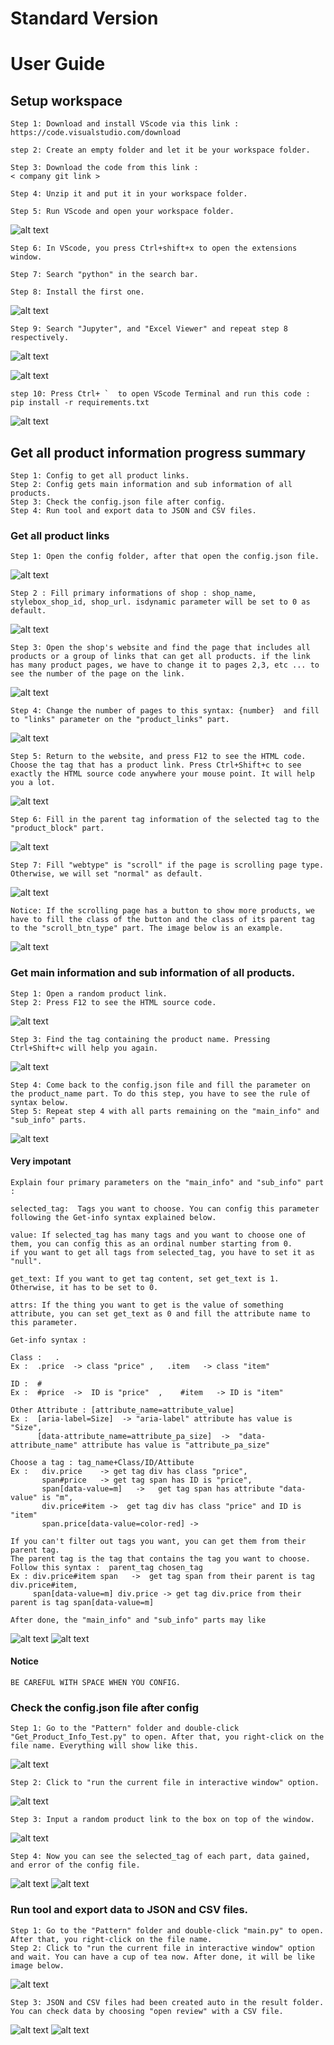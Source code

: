 # Standard Version 
# User Guide


## Setup workspace
```
Step 1: Download and install VScode via this link :
https://code.visualstudio.com/download

step 2: Create an empty folder and let it be your workspace folder.

Step 3: Download the code from this link :
< company git link >

Step 4: Unzip it and put it in your workspace folder.

Step 5: Run VScode and open your workspace folder.
```
![alt text](https://github.com/taidao1901/StandardScraper/blob/77e9b258a457045474ea701e65a6a1f34a8056fe/imgs/Screenshot%20(260).png) 
```
Step 6: In VScode, you press Ctrl+shift+x to open the extensions window.

Step 7: Search "python" in the search bar.

Step 8: Install the first one.
```
![alt text](https://github.com/taidao1901/StandardScraper/blob/099c5d7740c2d0715febe34d49686ae6fc9ea5e5/imgs/Screenshot%20(262).png) 
```
Step 9: Search "Jupyter", and "Excel Viewer" and repeat step 8 respectively. 
```
![alt text](https://github.com/taidao1901/StandardScraper/blob/83a930c579d642c3b81b57eb7125af523958768a/imgs/Screenshot%20(264).png) 

![alt text](https://github.com/taidao1901/StandardScraper/blob/a5ab3b8dc495223bc1e68e4de34d99f6f23e458c/imgs/Screenshot%20(263).png) 
```
step 10: Press Ctrl+ `  to open VScode Terminal and run this code :
pip install -r requirements.txt
```
![alt text](https://github.com/taidao1901/StandardScraper/blob/8cf22bc4f17dfcaa642c3796734e3ea46d58784f/imgs/Screenshot%20(265).png) 
## Get all product information progress summary
```
Step 1: Config to get all product links.
Step 2: Config gets main information and sub information of all products.
Step 3: Check the config.json file after config.
Step 4: Run tool and export data to JSON and CSV files.
```

### Get all product links
```
Step 1: Open the config folder, after that open the config.json file.
```
![alt text](https://github.com/taidao1901/StandardScraper/blob/388b2b438bc3583d650de603fe809fb8a7d947d3/imgs/Screenshot%20(268).png) 

```
Step 2 : Fill primary informations of shop : shop_name, stylebox_shop_id, shop_url. isdynamic parameter will be set to 0 as default.
```
![alt text](https://github.com/taidao1901/StandardScraper/blob/136c79339c38acda03db0f332e30a691e8b38c51/imgs/Screenshot%20(269).png) 
```
Step 3: Open the shop's website and find the page that includes all products or a group of links that can get all products. if the link has many product pages, we have to change it to pages 2,3, etc ... to see the number of the page on the link. 
```
![alt text](https://github.com/taidao1901/StandardScraper/blob/9d339d9ab605aefb3d30386fcdf2dc3dc2af70b9/imgs/Screenshot%20(271).png) 
```
Step 4: Change the number of pages to this syntax: {number}  and fill to "links" parameter on the "product_links" part.
```
![alt text](https://github.com/taidao1901/StandardScraper/blob/73314980b180a69c6606260025b80a557292b110/imgs/Screenshot%20(272).png) 
```
Step 5: Return to the website, and press F12 to see the HTML code. Choose the tag that has a product link. Press Ctrl+Shift+c to see exactly the HTML source code anywhere your mouse point. It will help you a lot.
```
![alt text](https://github.com/taidao1901/StandardScraper/blob/a3dfca6a9a5e498edf39caf5f9afb3769a98b4c6/imgs/Screenshot%20(274).png) 
```
Step 6: Fill in the parent tag information of the selected tag to the "product_block" part.
```
![alt text](https://github.com/taidao1901/StandardScraper/blob/20bb517473d76ff61c126c03a5e6ff62ead3ab8b/imgs/Screenshot%20(275).png) 
```
Step 7: Fill "webtype" is "scroll" if the page is scrolling page type. Otherwise, we will set "normal" as default. 
```
![alt text](https://github.com/taidao1901/StandardScraper/blob/46d6241364bee68faaee6390f4c653e33176ad32/imgs/Screenshot%20(278).png) 
```
Notice: If the scrolling page has a button to show more products, we have to fill the class of the button and the class of its parent tag to the "scroll_btn_type" part. The image below is an example.
```
![alt text](https://github.com/taidao1901/StandardScraper/blob/fabd67892744a08eb5533b94d133492e75de37cf/imgs/Screenshot%20(279).png) 

### Get main information and sub information of all products.
```
Step 1: Open a random product link.
Step 2: Press F12 to see the HTML source code.
```
![alt text](https://github.com/taidao1901/StandardScraper/blob/fc81965a5cfdc3ac1b964785b8dc37eb9b106435/imgs/Screenshot%20(280).png) 
```
Step 3: Find the tag containing the product name. Pressing Ctrl+Shift+c will help you again.
```
![alt text](https://github.com/taidao1901/StandardScraper/blob/0a47da1efbc1727b3647bb99899a65099c38cb76/imgs/Screenshot%20(281).png) 
```
Step 4: Come back to the config.json file and fill the parameter on the product_name part. To do this step, you have to see the rule of syntax below.
Step 5: Repeat step 4 with all parts remaining on the "main_info" and "sub_info" parts.
```
![alt text](https://github.com/taidao1901/StandardScraper/blob/f9d2b152c30836dda830d3451d5e94aaad942fdf/imgs/Screenshot%20(282).png) 

#### Very impotant
```
Explain four primary parameters on the "main_info" and "sub_info" part :

selected_tag:  Tags you want to choose. You can config this parameter following the Get-info syntax explained below.

value: If selected_tag has many tags and you want to choose one of them, you can config this as an ordinal number starting from 0. 
if you want to get all tags from selected_tag, you have to set it as "null".

get_text: If you want to get tag content, set get_text is 1. Otherwise, it has to be set to 0.

attrs: If the thing you want to get is the value of something attribute, you can set get_text as 0 and fill the attribute name to this parameter.     
```

```
Get-info syntax :

Class :   .
Ex :  .price  -> class "price" ,   .item   -> class "item"

ID :  #
Ex :  #price  ->  ID is "price"  ,    #item   -> ID is "item"

Other Attribute : [attribute_name=attribute_value]
Ex :  [aria-label=Size]  -> "aria-label" attribute has value is "Size",
      [data-attribute_name=attribute_pa_size]  ->  "data-attribute_name" attribute has value is "attribute_pa_size"
      
Choose a tag : tag_name+Class/ID/Attibute 
Ex :   div.price    -> get tag div has class "price",
       span#price   -> get tag span has ID is "price",
       span[data-value=m]   ->   get tag span has attribute "data-value" is "m",
       div.price#item ->  get tag div has class "price" and ID is "item"
       span.price[data-value=color-red] -> 

If you can't filter out tags you want, you can get them from their parent tag. 
The parent tag is the tag that contains the tag you want to choose. Follow this syntax :  parent_tag chosen_tag
Ex : div.price#item span   ->  get tag span from their parent is tag div.price#item,
     span[data-value=m] div.price -> get tag div.price from their parent is tag span[data-value=m]
```
```
After done, the "main_info" and "sub_info" parts may like 
```
![alt text](https://github.com/taidao1901/StandardScraper/blob/1ce10a18daa69459894f1bdc5af8e2d29b75f54d/imgs/Screenshot%20(285).png) 
![alt text](https://github.com/taidao1901/StandardScraper/blob/1ce10a18daa69459894f1bdc5af8e2d29b75f54d/imgs/Screenshot%20(286).png) 

#### Notice
```
BE CAREFUL WITH SPACE WHEN YOU CONFIG.
```
### Check the config.json file after config
```
Step 1: Go to the "Pattern" folder and double-click "Get_Product_Info_Test.py" to open. After that, you right-click on the file name. Everything will show like this.
```
![alt text](https://github.com/taidao1901/StandardScraper/blob/5a58c789ee78792cae52e51a3db1167b937073f0/imgs/Screenshot%20(287).png) 
```
Step 2: Click to "run the current file in interactive window" option.
```
![alt text](https://github.com/taidao1901/StandardScraper/blob/609ac3c145ced0af54618a01e6733f1ae77c1a6b/imgs/Screenshot%20(288).png) 
```
Step 3: Input a random product link to the box on top of the window.
```
![alt text](https://github.com/taidao1901/StandardScraper/blob/98140cbf2b2ed65ebcdd053c2a5d93ffa57fc83c/imgs/Screenshot%20(289).png) 
```
Step 4: Now you can see the selected_tag of each part, data gained, and error of the config file. 
```
![alt text](https://github.com/taidao1901/StandardScraper/blob/98140cbf2b2ed65ebcdd053c2a5d93ffa57fc83c/imgs/Screenshot%20(290).png) 
![alt text](https://github.com/taidao1901/StandardScraper/blob/98140cbf2b2ed65ebcdd053c2a5d93ffa57fc83c/imgs/Screenshot%20(291).png) 

### Run tool and export data to JSON and CSV files.
```
Step 1: Go to the "Pattern" folder and double-click "main.py" to open. After that, you right-click on the file name.
Step 2: Click to "run the current file in interactive window" option and wait. You can have a cup of tea now. After done, it will be like image below. 
```

![alt text](https://github.com/taidao1901/StandardScraper/blob/26b2ad633dbb22781e7ee31c0fdeabbd34301de4/imgs/Screenshot%20(292).png) 
```
Step 3: JSON and CSV files had been created auto in the result folder. You can check data by choosing "open review" with a CSV file.
```
![alt text](https://github.com/taidao1901/StandardScraper/blob/26b2ad633dbb22781e7ee31c0fdeabbd34301de4/imgs/Screenshot%20(293).png) 
![alt text](https://github.com/taidao1901/StandardScraper/blob/26b2ad633dbb22781e7ee31c0fdeabbd34301de4/imgs/Screenshot%20(294).png) 


    
   
    
    
    
